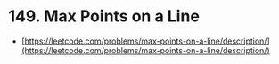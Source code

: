 # 149. Max Points on a Line

- [https://leetcode.com/problems/max-points-on-a-line/description/](https://leetcode.com/problems/max-points-on-a-line/description/)
